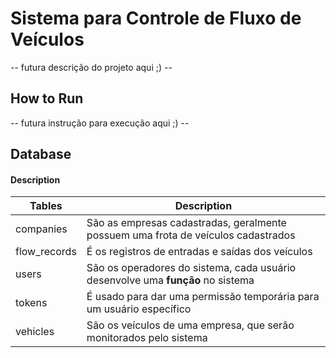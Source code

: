 # Sistema para Controle de Fluxo de Veículos

-- futura descrição do projeto aqui ;) --

## How to Run
-- futura instrução para execução aqui ;) --

## 

## Database

#### Description

| Tables | Description |
|--------|-------------|
| companies | São as empresas cadastradas, geralmente possuem uma frota de veículos cadastrados |
| flow_records | É os registros de entradas e saídas dos veículos |
| users | São os operadores do sistema, cada usuário desenvolve uma **função** no sistema |
| tokens | É usado para dar uma permissão temporária para um usuário específico |
| vehicles | São os veículos de uma empresa, que serão monitorados pelo sistema |

